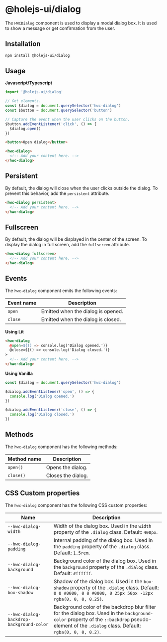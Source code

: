 # @holejs-ui/dialog

The `HWCDialog` component is used to display a modal dialog box. It is used to show a message or get confirmation from the user.

## Installation

```bash
npm install @holejs-ui/dialog
```

## Usage

**Javascript/Typescript**

```ts
import '@holejs-ui/dialog'

// Get elements.
const $dialog = document.querySelector('hwc-dialog')
const $button = document.querySelector('button')

// Capture the event when the user clicks on the button.
$button.addEventListener('click', () => {
  $dialog.open()
})
```

```html
<button>Open dialog</button>

<hwc-dialog>
  <!-- Add your content here. -->
</hwc-dialog>
```

## Persistent

By default, the dialog will close when the user clicks outside the dialog. To prevent this behavior, add the `persistent` attribute.

```html
<hwc-dialog persistent>
  <!-- Add your content here. -->
</hwc-dialog>
```

## Fullscreen

By default, the dialog will be displayed in the center of the screen. To display the dialog in full screen, add the `fullscreen` attribute.

```html
<hwc-dialog fullscreen>
  <!-- Add your content here. -->
</hwc-dialog>
```

## Events

The `hwc-dialog` component emits the following events:

| Event name | Description                        |
| ---------- | ---------------------------------- |
| `open`     | Emitted when the dialog is opened. |
| `close`    | Emitted when the dialog is closed. |

**Using Lit**

```html
<hwc-dialog
  @open=${() => console.log('Dialog opened.')}
  @close=${() => console.log('Dialog closed.')}
>
  <!-- Add your content here. -->
</hwc-dialog>
```

**Using Vanilla**

```ts
const $dialog = document.querySelector('hwc-dialog')

$dialog.addEventListener('open', () => {
  console.log('Dialog opened.')
})

$dialog.addEventListener('close', () => {
  console.log('Dialog closed.')
})
```

## Methods

The `hwc-dialog` component has the following methods:

| Method name | Description        |
| ----------- | ------------------ |
| `open()`    | Opens the dialog.  |
| `close()`   | Closes the dialog. |

## CSS Custom properties

The `hwc-dialog` component has the following CSS custom properties:

| **Name**                                 | **Description**                                                                                                                                                                                    |
| ---------------------------------------- | -------------------------------------------------------------------------------------------------------------------------------------------------------------------------------------------------- |
| `--hwc-dialog-width`                     | Width of the dialog box. Used in the `width` property of the `.dialog` class. Default: `400px`.                                                                                                    |
| `--hwc-dialog-padding`                   | Internal padding of the dialog box. Used in the `padding` property of the `.dialog` class. Default: `1.5rem`.                                                                                      |
| `--hwc-dialog-background`                | Background color of the dialog box. Used in the `background` property of the `.dialog` class. Default: `#ffffff`.                                                                                  |
| `--hwc-dialog-box-shadow`                | Shadow of the dialog box. Used in the `box-shadow` property of the `.dialog` class. Default: `0 0 #0000, 0 0 #0000, 0 25px 50px -12px rgba(0, 0, 0, 0.25)`.                                        |
| `--hwc-dialog-backdrop-background-color` | Background color of the backdrop blur filter for the dialog box. Used in the `background-color` property of the `::backdrop` pseudo-element of the `.dialog` class. Default: `rgba(0, 0, 0, 0.2)`. |

